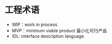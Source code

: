 # 工程术语

- WIP：work in process
- MVP：minimum viable product 最小化可行产品
- IDL: interface description language
